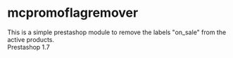 # mcpromoflagremover

This is a simple prestashop module to remove the labels "on_sale" from the active products.<br>
Prestashop 1.7<br>
